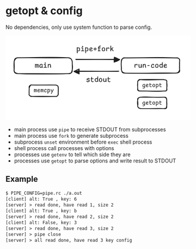 # getopt & config

No dependencies, only use system function to parse config.

![image](./bde73ff9d4987927.png)

- main process use `pipe` to receive STDOUT from subprocesses
- main process use `fork` to generate subprocess
- subprocess `unset` environment before `exec` shell process
- shell process call processes with options
- processes use `getenv` to tell which side they are
- processes use `getopt` to parse options and write result to STDOUT

## Example

```
$ PIPE_CONFIG=pipe.rc ./a.out
[client] alt: True , key: 6
[server] > read done, have read 1, size 2
[client] alt: True , key: b
[server] > read done, have read 2, size 2
[client] alt: False, key: 3
[server] > read done, have read 3, size 2
[server] > pipe close
[server] > all read done, have read 3 key config
```

